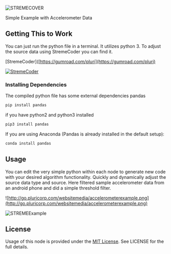 ![STREMECOVER](http://go.pluricorp.com/websitemedia/gitlab/templatetop.svg)

Simple Example with Accelerometer Data 



## Getting This to Work

You can just run the python file in a terminal.  It utilizes python 3. To adjust the source data using StremeCoder you can find it.

[StremeCoder]([https://gumroad.com/pluri](https://gumroad.com/pluri)

[![StremeCoder](https://img.youtube.com/vi/kNV7okW5gKA/0.jpg)](https://www.youtube.com/watch?v=kNV7okW5gKA)

### Installing Dependencies

The compiled python file has some external dependencies pandas 

```bash
pip install pandas
```

if you have python2 and python3 installed

```bash
pip3 install pandas
```

If you are using Anaconda (Pandas is already installed in the default setup):

```bash
conda install pandas
```



## Usage

You can edit the very simple python within each node to generate new code with your desired algorithm functionality. Quickly and dynamically adjust the source data type and source. Here filtered sample accelerometer data from an android phone and did a simple threshold filter.

![http://go.pluricorp.com/websitemedia/accelerometerexample.png](http://go.pluricorp.com/websitemedia/accelerometerexample.png)

![STREMEExample](http://go.pluricorp.com/websitemedia/accelerometer2.png)



## License

Usage of this node is provided under the [MIT License](http://http//opensource.org/licenses/mit-license.php). See LICENSE for the full details.




